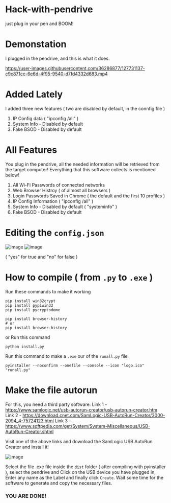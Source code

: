 # Hack-with-pendrive
just plug in your pen and BOOM!

# Demonstation 
I plugged in the pendrive, and this is what it does.

https://user-images.githubusercontent.com/36286877/127731137-c9c871cc-6e6d-4f95-9540-d7fd4332d683.mp4

# Added Lately
I added three new features ( two are disabled by default, in the connfig file )
  1. IP Config data ( "ipconfig /all" )
  2. System Info - Disabled by default
  2. Fake BSOD - Disabled by default

# All Features
You plug in the pendrive, all the needed information will be retrieved from the target computer! Everything that this software collects is mentioned below!
  1. All Wi-Fi Passwords of connected networks
  2. Web Browser Histroy ( of almost all browsers )
  3. Login Passwords Saved in Chrome ( the default and the first 10 profiles )
  4. IP Config Information ( "ipconfig /all" )
  5. System Info - Disabled by default ( "systeminfo" )
  6. Fake BSOD - Disabled by default


# Editing the `config.json`

![image](https://user-images.githubusercontent.com/36286877/127732910-fae06dea-f5eb-4854-915f-28c08022b776.png)
![image](https://user-images.githubusercontent.com/36286877/127732918-dc3f9e70-3792-4a59-b80a-974704725898.png)

( "yes" for true and "no" for false )

# How to compile ( from `.py` to `.exe` )
Run these commands to make it working
```
pip install win32crypt
pip install pypiwin32
pip install pycryptodome

pip install browser-history
# or
pip install browser-history
```
or Run this command
```
python install.py
```

Run this command to make a `.exe` our of the `runall.py` file
```
pyinstaller --noconfirm --onefile --console --icon "logo.ico" "runall.py"
```

# Make the file autorun
For this, you need a third party software: 
  Link 1 - https://www.samlogic.net/usb-autorun-creator/usb-autorun-creator.htm
  Link 2 - https://download.cnet.com/SamLogic-USB-AutoRun-Creator/3000-2094_4-75724123.html
  Link 3 - https://www.softpedia.com/get/System/System-Miscellaneous/USB-AutoRun-Creator.shtml
  
Visit one of the above links and download the SamLogic USB AutoRun Creator and install it!

![image](https://user-images.githubusercontent.com/36286877/127734445-f196d1a0-3d30-4788-a14e-9a38bd061272.png)

Select the file .exe file inside the `dist` folder ( after compiling with pyinstaller ), select the pendrive and Click on the USB device you have plugged in, Enter any name as the Label and finally click `Create`. Wait some time for the software to generate and copy the necessary files.

### YOU ARE DONE!
